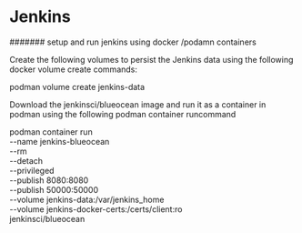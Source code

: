 # Jenkins

####### setup and run jenkins using docker /podamn containers 

Create the following volumes to persist the Jenkins data using the following docker volume create commands:

 podman volume create jenkins-data
 
Download the jenkinsci/blueocean image and run it as a container in podman using the following podman container runcommand

podman container run \
  --name jenkins-blueocean \
  --rm \
  --detach \
  --privileged \
  --publish 8080:8080 \
  --publish 50000:50000 \
  --volume jenkins-data:/var/jenkins_home \
  --volume jenkins-docker-certs:/certs/client:ro \
  jenkinsci/blueocean
